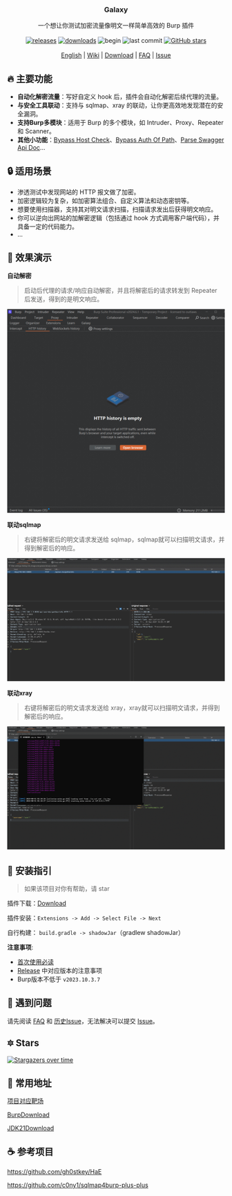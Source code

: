 <h3 align="center">Galaxy</h3>
<p align="center">
一个想让你测试加密流量像明文一样简单高效的 Burp 插件
<br>
<br>
<a href="https://github.com/outlaws-bai/Galaxy/releases"><img alt="releases" src="https://img.shields.io/github/release/outlaws-bai/Galaxy"/></a>
<a href="https://github.com/outlaws-bai/Galaxy/releases"><img alt="downloads" src="https://img.shields.io/github/downloads/outlaws-bai/Galaxy/total?color=orange"/></a>
<img alt="begin" src="https://img.shields.io/badge/begin-202406-green"/>
<img alt="last commit" src="https://img.shields.io/github/last-commit/outlaws-bai/Galaxy"/>
<a href="https://github.com/outlaws-bai/Galaxy/stargazers"><img alt="GitHub stars" src="https://img.shields.io/github/stars/outlaws-bai/Galaxy"/></a>
<br>
<br>
<a href="https://github.com/outlaws-bai/Galaxy/blob/main/README_EN.md">English</a> | 
<a href="https://github.com/outlaws-bai/Galaxy/wiki">Wiki</a> | 
<a href="https://github.com/outlaws-bai/Galaxy/releases">Download</a> | 
<a href="https://github.com/outlaws-bai/Galaxy/wiki/FAQ">FAQ</a> | 
<a href="https://github.com/outlaws-bai/Galaxy/issues">Issue</a>
</p>

## 🔥 主要功能

- **自动化解密流量**：写好自定义 hook 后，插件会自动化解密后续代理的流量。
- **与安全工具联动**：支持与 sqlmap、xray 的联动，让你更高效地发现潜在的安全漏洞。
- **支持Burp多模块**：适用于 Burp 的多个模块，如 Intruder、Proxy、Repeater 和 Scanner。
- **其他小功能**：[Bypass Host Check](https://github.com/outlaws-bai/Galaxy/wiki/%E5%8A%9F%E8%83%BD%E8%AF%A6%E8%A7%A3#bypass-host-check)、[Bypass Auth Of Path](https://github.com/outlaws-bai/Galaxy/wiki/%E5%8A%9F%E8%83%BD%E8%AF%A6%E8%A7%A3#bypass-auth-of-path)、[Parse Swagger Api Doc](https://github.com/outlaws-bai/Galaxy/wiki/%E5%8A%9F%E8%83%BD%E8%AF%A6%E8%A7%A3#parse-swagger-api-doc)...

## 🔒 适用场景

- 渗透测试中发现网站的 HTTP 报文做了加密。
- 加密逻辑较为复杂，如加密算法组合、自定义算法和动态密钥等。
- 想要使用扫描器，支持其对明文请求扫描，扫描请求发出后获得明文响应。
- 你可以逆向出网站的加解密逻辑（包括通过 hook 方式调用客户端代码），并具备一定的代码能力。
- ...

## 🎥 效果演示

**自动解密**

> 启动后代理的请求/响应自动解密，并且将解密后的请求转发到 Repeater 后发送，得到的是明文响应。

![hook](https://raw.githubusercontent.com/outlaws-bai/picture/main/img/hook.gif)

**联动sqlmap**

> 右键将解密后的明文请求发送给 sqlmap，sqlmap就可以扫描明文请求，并得到解密后的响应。

![linkage-sqlmap](https://raw.githubusercontent.com/outlaws-bai/picture/main/img/linkage-sqlmap.gif)

**联动xray**

> 右键将解密后的明文请求发送给 xray，xray就可以扫描明文请求，并得到解密后的响应。

![linkage-xray](https://raw.githubusercontent.com/outlaws-bai/picture/main/img/linkage-xray.gif)

## 🚀 安装指引

> 如果该项目对你有帮助，请 star

插件下载：[Download](https://github.com/outlaws-bai/Galaxy/releases)

插件安装：`Extensions -> Add -> Select File -> Next`

自行构建： `build.gradle -> shadowJar`（gradlew shadowJar）

**注意事项**:

- [首次使用必读](https://github.com/outlaws-bai/Galaxy/wiki)
- [Release](https://github.com/outlaws-bai/Galaxy/releases) 中对应版本的注意事项
- Burp版本不低于 `v2023.10.3.7`

## 🐛 遇到问题

请先阅读 [FAQ](https://github.com/outlaws-bai/Galaxy/wiki/FAQ) 和 [历史Issue](https://github.com/outlaws-bai/Galaxy/issues?q=is%3Aissue)，无法解决可以提交 [Issue](https://github.com/outlaws-bai/Galaxy/issues)。

## 🔯 Stars

[![Stargazers over time](https://starchart.cc/outlaws-bai/Galaxy.svg?variant=adaptive)](https://starchart.cc/outlaws-bai/Galaxy)

## 🔗 常用地址

[项目对应靶场](https://github.com/outlaws-bai/GalaxyDemo)

[BurpDownload](https://portswigger.net/burp/releases#professional)

[JDK21Download](https://docs.aws.amazon.com/corretto/latest/corretto-21-ug/downloads-list.html)

## ☕ 参考项目

https://github.com/gh0stkey/HaE

https://github.com/c0ny1/sqlmap4burp-plus-plus
